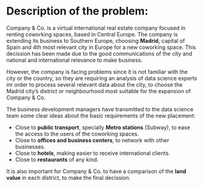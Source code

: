 # Description of the problem:

Company & Co. is a virtual international real estate company focused in renting coworking spaces, based in Central Europe. The company is extending its business to Southern Europe, choosing <b>Madrid</b>, capital of Spain and 4th most relevant city in Europe for a new coworking space. This decission has been made due to the good communications of the city and national and international relevance to make business.

However, the company is facing problems since it is not familiar with the city or the country, so they are requiring an analysis of data science experts inr order to process several relevant data about the city, to choose the Madrid city’s district or neighbourhood most suitable for the expansion of Company & Co.

The business development managers have transmitted to the data science team some clear ideas about the basic requirements of the new placement:

- Close to <b>public transport</b>, specially <b>Metro stations</b> (Subway), to ease the access to the users of the coworking spaces.
- Close to <b>offices and business centers</b>, to network with other businesses.
- Close to <b>hotels</b>, making easier to receive international clients.
- Close to <b>restaurants</b> of any kind.

It is also important for Company & Co. to have a comparison of the <b>land value</b> in each district, to make the final decission.
